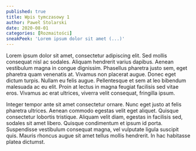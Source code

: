 ```yaml
---
published: true
title: Wpis tymczasowy 1
author: Paweł Stolarski
date: 2020-08-01
categories: [Rozmaitości]
sneakPeek: 'Lorem ipsum dolor sit amet (...)'
---
```


Lorem ipsum dolor sit amet, consectetur adipiscing elit. Sed mollis consequat nisl ac sodales. Aliquam hendrerit varius dapibus. Aenean vestibulum magna in congue dignissim. Phasellus pharetra justo sem, eget pharetra quam venenatis at. Vivamus non placerat augue. Donec eget dictum turpis. Nullam eu felis augue. Pellentesque et sem at leo bibendum malesuada ac eu elit. Proin at lectus in magna feugiat facilisis sed vitae eros. Vivamus ac erat ultrices, viverra velit consequat, fringilla ipsum.

Integer tempor ante sit amet consectetur ornare. Nunc eget justo at felis pharetra ultrices. Aenean commodo egestas velit eget aliquet. Quisque consectetur lobortis tristique. Aliquam velit diam, egestas in facilisis sed, sodales sit amet libero. Quisque condimentum et ipsum id porta. Suspendisse vestibulum consequat magna, vel vulputate ligula suscipit quis. Mauris rhoncus augue sit amet tellus mollis hendrerit. In hac habitasse platea dictumst.
